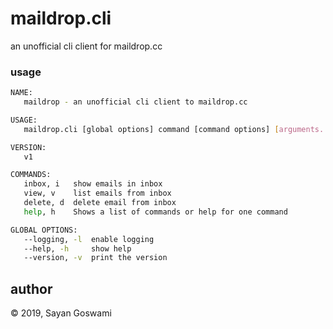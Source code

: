 # maildrop.cli
an unofficial cli client for maildrop.cc

### usage

```bash
NAME:
   maildrop - an unofficial cli client to maildrop.cc

USAGE:
   maildrop.cli [global options] command [command options] [arguments...]

VERSION:
   v1

COMMANDS:
   inbox, i   show emails in inbox
   view, v    list emails from inbox
   delete, d  delete email from inbox
   help, h    Shows a list of commands or help for one command

GLOBAL OPTIONS:
   --logging, -l  enable logging
   --help, -h     show help
   --version, -v  print the version
```

## author

© 2019, Sayan Goswami
